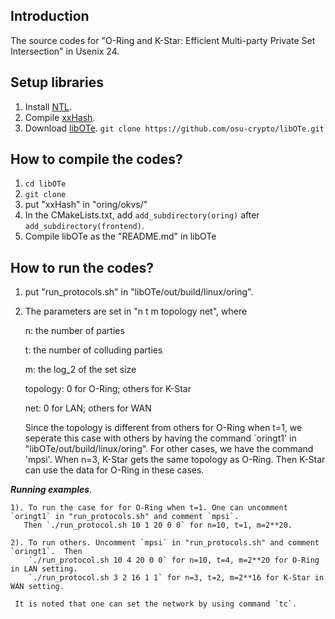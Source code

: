 ## Introduction 
The source codes for "O-Ring and K-Star: Efficient Multi-party Private Set Intersection" in Usenix 24.

## Setup libraries
1. Install [NTL](https://libntl.org/doc/tour-unix.html).
2. Compile [xxHash](https://github.com/Cyan4973/xxHash).
2. Download [libOTe](https://github.com/osu-crypto/libOTe). `git clone https://github.com/osu-crypto/libOTe.git`

## How to compile the codes?
1. `cd libOTe`
2. `git clone `
3. put "xxHash" in "oring/okvs/"
3. In the CMakeLists.txt, add `add_subdirectory(oring)` after `add_subdirectory(frontend)`.
4. Compile libOTe as the "README.md" in libOTe

## How to run the codes?
1. put "run_protocols.sh" in "libOTe/out/build/linux/oring".
2. The parameters are set in "n t m topology net", where
   
    n: the number of parties
   
    t: the number of colluding parties
   
    m: the log_2 of the set size
   
    topology: 0 for O-Ring; others for K-Star
   
    net: 0 for LAN; others for WAN

    Since the topology is different from others for O-Ring when t=1, we seperate this case with others by having the command `oringt1' in "libOTe/out/build/linux/oring". For other cases, we have the command 'mpsi'. When n=3, K-Star gets the same topology as O-Ring. Then K-Star can use the data for O-Ring in these cases. 

***Running examples***.
   
    1). To run the case for for O-Ring when t=1. One can uncomment `oringt1` in "run_protocols.sh" and comment `mpsi`.  
       Then `./run_protocol.sh 10 1 20 0 0` for n=10, t=1, m=2**20.
   
    2). To run others. Uncomment `mpsi` in "run_protocols.sh" and comment `oringt1`.  Then  
        `./run_protocol.sh 10 4 20 0 0` for n=10, t=4, m=2**20 for O-Ring in LAN setting.
        `./run_protocol.sh 3 2 16 1 1` for n=3, t=2, m=2**16 for K-Star in WAN setting.
   
     It is noted that one can set the network by using command `tc`.

    




